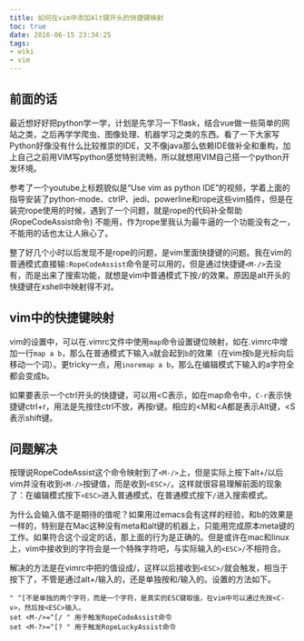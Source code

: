 ```yaml
---
title: 如何在vim中添加Alt键开头的快捷键映射
toc: true
date: 2016-06-15 23:34:25
tags:
- wiki
- vim
---
```


## 前面的话

 最近想好好把python学一学，计划是先学习一下flask，结合vue做一些简单的网站之类，之后再学学爬虫、图像处理、机器学习之类的东西。看了一下大家写Python好像没有什么比较推崇的IDE，又不像java那么依赖IDE做补全和重构，加上自己之前用VIM写python感觉特别流畅，所以就想用VIM自己搭一个python开发环境。

参考了一个youtube上标题貌似是“Use vim as python IDE”的视频，学着上面的指导安装了python-mode、ctrlP、jedi、powerline和rope这些vim插件，但是在装完rope使用的时候，遇到了一个问题，就是rope的代码补全帮助 (RopeCodeAssist命令) 不能用，作为rope里我认为最牛逼的一个功能没有之一，不能用的话也太让人揪心了。

整了好几个小时以后发现不是rope的问题，是vim里面快捷键的问题。我在vim的普通模式直接输`:RopeCodeAssist`命令是可以用的，但是通过快捷键`<M-/>`去没有，而是出来了搜索功能，就想是vim中普通模式下按`/`的效果。原因是alt开头的快捷键在xshell中映射得不对。

## vim中的快捷键映射

vim的设置中，可以在.vimrc文件中使用`map`命令设置键位映射，如在.vimrc中增加一行`map a b`，那么在普通模式下输入`a`就会起到`b`的效果（在vim按`b`是光标向后移动一个词）。更tricky一点，用`inoremap a b`，那么在编辑模式下输入的a字符全都会变成b。

如果要表示一个ctrl开头的快捷键，可以用<C表示，如在map命令中，`C-r`表示快捷键ctrl+r，用法是先按住ctrl不放，再按r键。相应的<M和<A都是表示Alt键，<S表示shift键。

## 问题解决

按理说RopeCodeAssist这个命令映射到了`<M-/>`上，但是实际上按下alt+/以后vim并没有收到`<M-/>`按键值，而是收到`<ESC>/`。这样就很容易理解前面的现象了：在编辑模式按下`<ESC>`进入普通模式，在普通模式按下`/`进入搜索模式。

为什么会输入值不是期待的值呢？如果用过emacs会有这样的经验，<M-b>和<ESC>b的效果是一样的，特别是在Mac这种没有meta和alt键的机器上，只能用<ESC>完成原本meta键的工作。如果符合这个设定的话，那上面的行为是正确的。但是或许在mac和linux上，vim中接收到的<M-/>字符会是一个特殊字符吧，与实际输入的`<ESC>/`不相符合。

解决的方法是在vimrc中把<M-/>的值设成<ESC>/，这样以后接收到`<ESC>/`就会触发<M-/>，相当于按下了<M-/>，不管是通过alt+/输入的，还是单独按<ESC>和/输入的。设置的方法如下。

```
" ^[不是单独的两个字符，而是一个字符，是真实的ESC键取值，在vim中可以通过先按<C-v>，然后按<ESC>输入。
set <M-/>=^[/ " 用于触发RopeCodeAssist命令
set <M-?>=^[? " 用于触发RopeLuckyAssist命令
```

